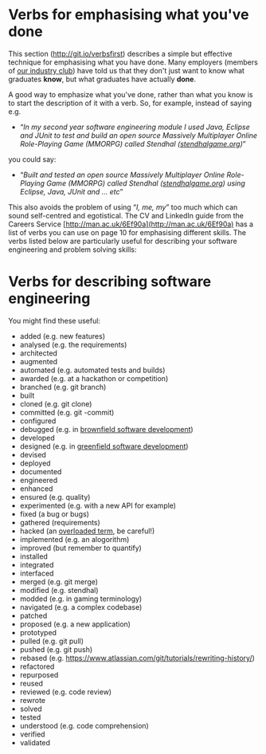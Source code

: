 # Verbs for emphasising what you've done

This section (http://git.io/verbsfirst) describes a simple but effective technique for emphasising what you have done. Many employers (members of [our industry club](http://www.cs.manchester.ac.uk/industry/club/)) have told us that they don't just want to know what graduates **know**, but what graduates have actually **done**.

A good way to emphasize what you've done, rather than what you know is to start the description of it with a verb. So, for example, instead of saying e.g.

* “*In my second year software engineering module I used Java, Eclipse and JUnit to test and build an open source Massively Multiplayer Online Role-Playing Game (MMORPG) called Stendhal ([stendhalgame.org](http://www.stendhalgame.org))*”

you could say:

* “*Built and tested an open source Massively Multiplayer Online Role-Playing Game (MMORPG) called Stendhal ([stendhalgame.org](http://www.stendhalgame.org)) using Eclipse, Java, JUnit and ... etc*”

This also avoids the problem of using “*I, me, my*” too much which can sound self-centred and egotistical. The CV and LinkedIn guide from the Careers Service [http://man.ac.uk/6Ef90a](http://man.ac.uk/6Ef90a) has a list of  verbs you can use on page 10 for emphasising different skills. The verbs listed below are particularly useful for describing your software engineering and problem solving skills:

# Verbs for describing software engineering

You might find these useful:

* added (e.g. new features)
* analysed (e.g. the requirements)
* architected
* augmented
* automated (e.g. automated tests and builds)
* awarded (e.g. at a hackathon or competition)
* branched (e.g. git branch)
* built
* cloned (e.g. git clone)
* committed (e.g. git -commit)
* configured
* debugged (e.g. in [brownfield software development](https://en.wikipedia.org/wiki/Brownfield_(software_development)))
* developed
* designed (e.g. in [greenfield software development](https://en.wikipedia.org/wiki/Greenfield_project))
* devised
* deployed
* documented
* engineered
* enhanced
* ensured (e.g. quality)
* experimented (e.g. with a new API for example)
* fixed (a bug or bugs)
* gathered (requirements)
* hacked (an [overloaded term](https://en.wikipedia.org/wiki/Hacking), be careful!)
* implemented (e.g. an alogorithm)
* improved (but remember to quantify)
* installed
* integrated
* interfaced
* merged (e.g. git merge)
* modified (e.g. stendhal)
* modded (e.g. in gaming terminology)
* navigated (e.g. a complex codebase)
* patched
* proposed (e.g. a new application)
* prototyped
* pulled (e.g. git pull)
* pushed (e.g. git push)
* rebased (e.g. https://www.atlassian.com/git/tutorials/rewriting-history/)
* refactored
* repurposed
* reused
* reviewed (e.g. code review)
* rewrote
* solved
* tested
* understood (e.g. code comprehension)
* verified
* validated
